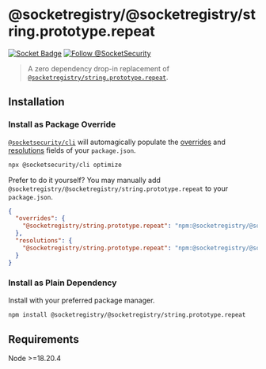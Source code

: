 # @socketregistry/@socketregistry/string.prototype.repeat

[![Socket Badge](https://socket.dev/api/badge/npm/package/@socketregistry/@socketregistry/string.prototype.repeat)](https://socket.dev/npm/package/@socketregistry/@socketregistry/string.prototype.repeat)
[![Follow @SocketSecurity](https://img.shields.io/twitter/follow/SocketSecurity?style=social)](https://twitter.com/SocketSecurity)

> A zero dependency drop-in replacement of
> [`@socketregistry/string.prototype.repeat`](https://www.npmjs.com/package/@socketregistry/string.prototype.repeat).

## Installation

### Install as Package Override

[`@socketsecurity/cli`](https://www.npmjs.com/package/@socketsecurity/cli) will
automagically populate the
[overrides](https://docs.npmjs.com/cli/v9/configuring-npm/package-json#overrides)
and [resolutions](https://yarnpkg.com/configuration/manifest#resolutions) fields
of your `package.json`.

```sh
npx @socketsecurity/cli optimize
```

Prefer to do it yourself? You may manually add
`@socketregistry/@socketregistry/string.prototype.repeat` to your
`package.json`.

```json
{
  "overrides": {
    "@socketregistry/string.prototype.repeat": "npm:@socketregistry/@socketregistry/string.prototype.repeat@^1"
  },
  "resolutions": {
    "@socketregistry/string.prototype.repeat": "npm:@socketregistry/@socketregistry/string.prototype.repeat@^1"
  }
}
```

### Install as Plain Dependency

Install with your preferred package manager.

```sh
npm install @socketregistry/@socketregistry/string.prototype.repeat
```

## Requirements

Node &gt;=18.20.4
